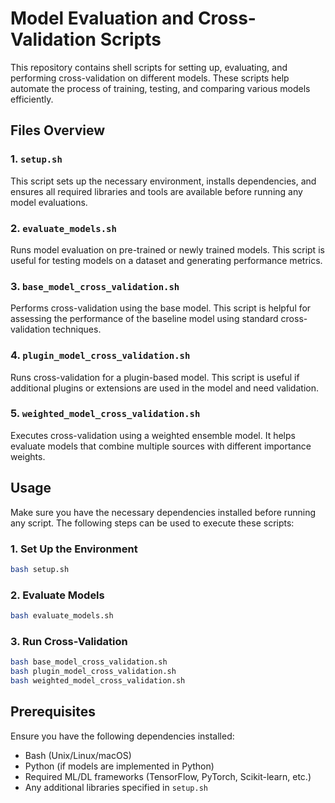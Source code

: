 # Model Evaluation and Cross-Validation Scripts

This repository contains shell scripts for setting up, evaluating, and performing cross-validation on different models. These scripts help automate the process of training, testing, and comparing various models efficiently.

## Files Overview

### 1. `setup.sh`
This script sets up the necessary environment, installs dependencies, and ensures all required libraries and tools are available before running any model evaluations.

### 2. `evaluate_models.sh`
Runs model evaluation on pre-trained or newly trained models. This script is useful for testing models on a dataset and generating performance metrics.

### 3. `base_model_cross_validation.sh`
Performs cross-validation using the base model. This script is helpful for assessing the performance of the baseline model using standard cross-validation techniques.

### 4. `plugin_model_cross_validation.sh`
Runs cross-validation for a plugin-based model. This script is useful if additional plugins or extensions are used in the model and need validation.

### 5. `weighted_model_cross_validation.sh`
Executes cross-validation using a weighted ensemble model. It helps evaluate models that combine multiple sources with different importance weights.

## Usage

Make sure you have the necessary dependencies installed before running any script. The following steps can be used to execute these scripts:

### 1. Set Up the Environment
```sh
bash setup.sh
```

### 2. Evaluate Models
```sh
bash evaluate_models.sh
```

### 3. Run Cross-Validation
```sh
bash base_model_cross_validation.sh
bash plugin_model_cross_validation.sh
bash weighted_model_cross_validation.sh
```

## Prerequisites
Ensure you have the following dependencies installed:
- Bash (Unix/Linux/macOS)
- Python (if models are implemented in Python)
- Required ML/DL frameworks (TensorFlow, PyTorch, Scikit-learn, etc.)
- Any additional libraries specified in `setup.sh`

